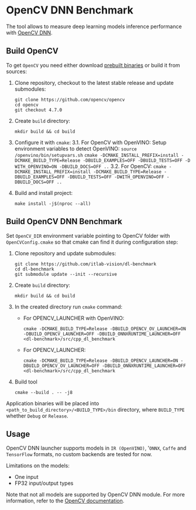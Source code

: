 # OpenCV DNN Benchmark

The tool allows to measure deep learning models inference performance with [OpenCV DNN][opencv-dnn].

## Build OpenCV

To get `OpenCV` you need either download [prebuilt binaries](https://opencv.org/releases/) or build it from sources:
1. Clone repository, checkout to the latest stable release and update submodules:

    ```
    git clone https://github.com/opencv/opencv
    cd opencv
    git checkout 4.7.0
    ```

2. Create `build` directory:

    ```
    mkdir build && cd build
    ```

3. Configure it with `cmake`:
   3.1. For OpenCV with OpenVINO:
        Setup environment variables to detect OpenVINO:
        ```
        source /openvino/bin/setupvars.sh
        ```
        ```
        cmake -DCMAKE_INSTALL_PREFIX=install -DCMAKE_BUILD_TYPE=Release -DBUILD_EXAMPLES=OFF -DBUILD_TESTS=OFF -D WITH_OPENVINO=ON -DBUILD_DOCS=OFF ..
        ```
   3.2. For OpenCV:
        ```
        cmake -DCMAKE_INSTALL_PREFIX=install -DCMAKE_BUILD_TYPE=Release -DBUILD_EXAMPLES=OFF -DBUILD_TESTS=OFF -DWITH_OPENVINO=OFF -DBUILD_DOCS=OFF ..
        ```

4. Build and install project:

    ```
    make install -j$(nproc --all)
    ```

## Build OpenCV DNN Benchmark

Set `OpenCV_DIR` environment variable pointing to OpenCV folder with `OpenCVConfig.cmake`
so that cmake can find it during configuration step:

1. Clone repository and update submodules:

    ```
    git clone https://github.com/itlab-vision/dl-benchmark
    cd dl-benchmark
    git submodule update --init --recursive
    ```

2. Create `build` directory:

    ```
    mkdir build && cd build
    ```

3. In the created directory run `cmake` command:

    - For OPENCV_LAUNCHER with OpenVINO:
         ```
         cmake -DCMAKE_BUILD_TYPE=Release -DBUILD_OPENCV_OV_LAUNCHER=ON -DBUILD_OPENCV_LAUNCHER=OFF -DBUILD_ONNXRUNTIME_LAUNCHER=OFF <dl-benchmark>/src/cpp_dl_benchmark
         ```
    - For OPENCV_LAUNCHER:
         ```
         cmake -DCMAKE_BUILD_TYPE=Release -DBUILD_OPENCV_LAUNCHER=ON -DBUILD_OPENCV_OV_LAUNCHER=OFF -DBUILD_ONNXRUNTIME_LAUNCHER=OFF <dl-benchmark>/src/cpp_dl_benchmark
         ```

4. Build tool

    ```
    cmake --build . -- -j8
    ```

Application binaries will be placed into `<path_to_build_directory>/<BUILD_TYPE>/bin` directory, where `BUILD_TYPE` whether `Debug` or `Release`.

## Usage

OpenCV DNN launcher supports models in `IR (OpenVINO)`, '`ONNX`, `Caffe` and `TensorFlow` formats,
no custom backends are tested for now.

Limitations on the models:
- One input
- FP32 input/output types

Note that not all models are supported by OpenCV DNN module. For more information, refer to the [OpenCV documentation][opencv-dnn].

<!-- LINKS -->
[opencv-dnn]: https://docs.opencv.org/4.7.0/d2/d58/tutorial_table_of_content_dnn.html
